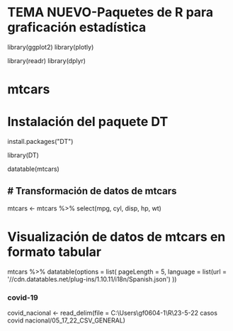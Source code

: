 # TEMA NUEVO-Paquetes de R para graficación estadística

library(ggplot2)
library(plotly)

library(readr)
library(dplyr)


# mtcars
# Instalación del paquete DT
install.packages("DT")

library(DT)

datatable(mtcars)

## # Transformación de datos de mtcars

mtcars <-
  mtcars %>%
  select(mpg, cyl, disp, hp, wt)

# Visualización de datos de mtcars en formato tabular
mtcars %>%
  datatable(options = list(
    pageLength = 5,
    language = list(url = '//cdn.datatables.net/plug-ins/1.10.11/i18n/Spanish.json')
  ))

### covid-19

covid_nacional <-
read_delim(file = C:\Users\gf0604-1\R\23-5-22 casos covid nacional/05_17_22_CSV_GENERAL)










